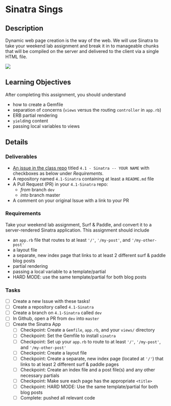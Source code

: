 # Sinatra Sings

## Description
Dynamic web page creation is the way of the web. We will use Sinatra to take your weekend lab assignment and break it in to manageable chunks that will be compiled on the server and delivered to the client via a single HTML file.

![](http://s6.favim.com/orig/141106/frank-sinatra-gif-Favim.com-2215428.gif)

## Learning Objectives
After completing this assignment, you should understand
* how to create a Gemfile
* separation of concerns (`views` versus the routing `controller` in `app.rb`)
* ERB partial rendering
* `yield`ing content
* passing local variables to views

## Details

### Deliverables
* [An issue in the class repo](https://github.com/tiy-chs-ruby/assignments-june-2015) titled `4.1 - Sinatra -- YOUR NAME` with checkboxes as below under _Requirements_.
* A repository named `4.1-Sinatra` containing at least a `README.md` file
* A Pull Request (PR) in your `4.1-Sinatra` repo:
  * _from_ branch `dev`
  * _into_ branch master
* A comment on your original Issue with a link to your PR

### Requirements
Take your weekend lab assignment, Surf & Paddle, and convert it to a server-rendered Sinatra application. This assignment should include
* an `app.rb` file that routes to at least `'/'`, `'/my-post'`, and `'/my-other-post'`
* a layout file
* a separate, new index page that links to at least 2 different surf & paddle blog posts
* partial rendering
* passing a local variable to a template/partial
* HARD MODE: use the same template/partial for both blog posts

### Tasks
- [ ] Create a new Issue with these tasks!
- [ ] Create a repository called `4.1-Sinatra`
- [ ] Create a branch on `4.1-Sinatra` called `dev`
- [ ] In Github, open a PR from `dev` into `master`
- [ ] Create the Sinatra App
  - [ ] Checkpoint: Create a `Gemfile`, `app.rb`, and your `views/` directory
  - [ ] Checkpoint: Set the Gemfile to install `sinatra`
  - [ ] Checkpoint: Set up your `app.rb` to route to at least `'/'`, `'/my-post'`, and `'/my-other-post'`
  - [ ] Checkpoint: Create a layout file
  - [ ] Checkpoint: Create a separate, new index page (located at `'/'`) that links to at least 2 different surf & paddle pages
  - [ ] Checkpoint: Create an index file and a post file(s) and any other necessary partials
  - [ ] Checkpoint: Make sure each page has the appropriate `<title>`
  - [ ] Checkpoint: HARD MODE: Use the same template/partial for both blog posts
  - [ ] Complete: pushed all relevant code
